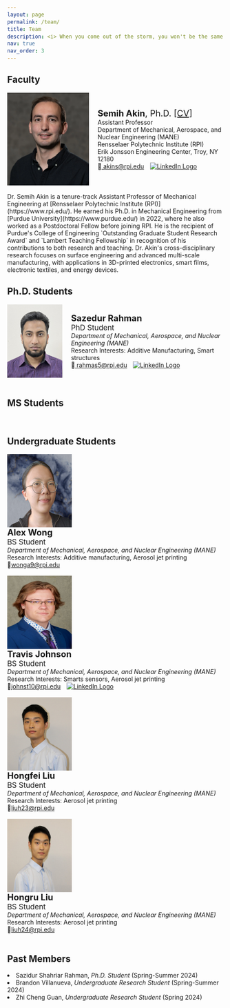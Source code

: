 ```yaml
---
layout: page
permalink: /team/
title: Team
description: <i> When you come out of the storm, you won't be the same person, who walked in. </i> - Haruki Murakami-
nav: true
nav_order: 3
---
```


## Faculty

<div style="display: flex; align-items: center;">
    <img src="../assets/img/Akin_Semihhh.webp" width="190" height="215"/>
    <div style="text-align: left; margin-left: 20px;">
        <span style="font-size: 20px;"><b>Semih Akin</b>, Ph.D. <a href="https://semi-lab.github.io/assets\pdf\Semih_Akin_CV.pdf">[CV]</a></span>
        <br>
        Assistant Professor
        <br>
        Department of Mechanical, Aerospace, and Nuclear Engineering (MANE)
        <br>
        Rensselaer Polytechnic Institute (RPI)
        <br>
        Erik Jonsson Engineering Center, Troy, NY 12180
        <br>    
        &#128231;<a href="mailto:akins@rpi.edu" style="margin-right: 10px;"> akins@rpi.edu</a>
        <a href="https://www.linkedin.com/in/semih-akin-4297666b/">
            <img src="https://upload.wikimedia.org/wikipedia/commons/thumb/c/ca/LinkedIn_logo_initials.png/768px-LinkedIn_logo_initials.png" alt="LinkedIn Logo" width="20" height="20">
        </a>    
    </div>
</div>
<br>
 Dr. Semih Akin is a tenure-track Assistant Professor of Mechanical Engineering at [Rensselaer Polytechnic Institute (RPI)](https://www.rpi.edu/). He earned his Ph.D. in Mechanical Engineering from [Purdue University](https://www.purdue.edu/) in 2022, where he also worked as a Postdoctoral Fellow before joining RPI. He is the recipient of Purdue's College of Engineering `Outstanding Graduate Student Research Award` and `Lambert Teaching Fellowship` in recognition of his contributions to both research and teaching. Dr. Akin's cross-disciplinary research focuses on surface engineering and advanced multi-scale manufacturing, with applications in 3D-printed electronics, smart films, electronic textiles, and energy devices.  
<br>

## Ph.D. Students

<div style="display: flex; align-items: center;">
    <img src="../assets/img/Rahman.jpg" width="150" height="170"/>
    <div style="text-align: left; margin-left: 20px;">
        <span style="font-size: 20px;"><b>Sazedur Rahman</b></span>
        <br>
        <span style="font-size: 17px;">PhD Student </span>
        <br>
        <i> Department of Mechanical, Aerospace, and Nuclear Engineering (MANE) </i>
        <br>
        Research Interests: Additive Manufacturing, Smart structures
        <br>
        &#128231;<a href="mailto:rahmas5@rpi.edu" style="margin-right: 10px;"> rahmas5@rpi.edu</a>
        <a href="https://www.linkedin.com/search/results/all/?fetchDeterministicClustersOnly=true&heroEntityKey=urn%3Ali%3Afsd_profile%3AACoAACWtziEBNf5khdYo15xvCk2lDuHnb_3q9ZE&keywords=sazedur%20rahman&origin=RICH_QUERY_SUGGESTION&position=2&searchId=2c86f559-b62a-45c3-a198-4d2d46c81fcd&sid=XcN&spellCorrectionEnabled=false">
            <img src="https://upload.wikimedia.org/wikipedia/commons/thumb/c/ca/LinkedIn_logo_initials.png/768px-LinkedIn_logo_initials.png" alt="LinkedIn Logo" width="20" height="20">
        </a>    
    </div>
</div>
<br>

## MS Students
<br>

## Undergraduate Students

<!-- Profile Card for Zhi Cheng Guan -->
<!--<div style="display: flex; align-items: center; flex-wrap: wrap;">
    <img src="../assets/img/ZhiGuan.png" width="170" height="170" style="margin-right: 20px;">
    <div style="text-align: left;">
        <span style="font-size: 20px;"><b>Zhi Cheng Guan</b></span><br>
        <span style="font-size: 17px;">BS Student</span><br>
        <i>Department of Mechanical, Aerospace, and Nuclear Engineering (MANE)</i><br>
        Research Interests: Additive manufacturing, aerosol printing<br>
        &#128231;<a href="mailto:guanz2@rpi.edu" style="margin-right: 10px;">guanz2@rpi.edu</a>
        <a href="https://www.linkedin.com/in/zhiguan">
            <img src="https://upload.wikimedia.org/wikipedia/commons/thumb/c/ca/LinkedIn_logo_initials.png/768px-LinkedIn_logo_initials.png" alt="LinkedIn Logo" width="20" height="20">
        </a> 
    </div>
</div>  -->

<div style="display: flex; align-items: center; flex-wrap: wrap;">
    <img src="../assets/img/Alex.png" width="150" height="170" style="margin-right: 20px;">
    <div style="text-align: left;">
        <span style="font-size: 20px;"><b>Alex Wong
</b></span><br>
        <span style="font-size: 17px;">BS Student</span><br>
        <i>Department of Mechanical, Aerospace, and Nuclear Engineering (MANE)</i><br>
        Research Interests: Additive manufacturing, Aerosol jet printing<br>
        &#128231;<a href="mailto:wonga9@rpi.edu" style="margin-right: 10px;">wonga9@rpi.edu</a>
      <!--  <a href="https://www.linkedin.com/in/brandon-villanueva-046099263/">
            <img src="https://upload.wikimedia.org/wikipedia/commons/thumb/c/ca/LinkedIn_logo_initials.png/768px-LinkedIn_logo_initials.png" alt="LinkedIn Logo" width="20" height="20"> 
        </a> -->
    </div>
</div>
<br>
<div style="display: flex; align-items: center; flex-wrap: wrap;">
    <img src="../assets/img/Travis.jpg" width="150" height="170" style="margin-right: 20px;">
    <div style="text-align: left;">
        <span style="font-size: 20px;"><b>Travis Johnson
</b></span><br>
        <span style="font-size: 17px;">BS Student</span><br>
        <i>Department of Mechanical, Aerospace, and Nuclear Engineering (MANE)</i><br>
        Research Interests: Smarts sensors, Aerosol jet printing<br>
        &#128231;<a href="mailto:johnst10@rpi.edu" style="margin-right: 10px;">johnst10@rpi.edu</a>  
               <a href="https://www.linkedin.com/in/travis-johnson-1776dc/">
            <img src="https://upload.wikimedia.org/wikipedia/commons/thumb/c/ca/LinkedIn_logo_initials.png/768px-LinkedIn_logo_initials.png" alt="LinkedIn Logo" width="20" height="20">
        </a>        
    </div>
</div>
<br>

<div style="display: flex; align-items: center; flex-wrap: wrap;">
    <img src="../assets/img/Hongfei.png" width="150" height="170" style="margin-right: 20px;">
    <div style="text-align: left;">
        <span style="font-size: 20px;"><b>Hongfei Liu
</b></span><br>
        <span style="font-size: 17px;">BS Student</span><br>
        <i>Department of Mechanical, Aerospace, and Nuclear Engineering (MANE)</i><br>
        Research Interests: Aerosol jet printing<br>
        &#128231;<a href="mailto:liuh23@rpi.edu" style="margin-right: 10px;">liuh23@rpi.edu</a>         
    </div>
</div>
<br>
<div style="display: flex; align-items: center; flex-wrap: wrap;">
    <img src="../assets/img/Hongru.jpg" width="150" height="170" style="margin-right: 20px;">
    <div style="text-align: left;">
        <span style="font-size: 20px;"><b>Hongru Liu
</b></span><br>
        <span style="font-size: 17px;">BS Student</span><br>
        <i>Department of Mechanical, Aerospace, and Nuclear Engineering (MANE)</i><br>
        Research Interests: Aerosol jet printing<br>
        &#128231;<a href="mailto:liuh24@rpi.edu" style="margin-right: 10px;">liuh24@rpi.edu</a>         
    </div>
</div>
<br>

<!-- <div style="display: flex; align-items: center; flex-wrap: wrap;">
    <img src="../assets/img/Brandon.jpg" width="150" height="170" style="margin-right: 20px;">
    <div style="text-align: left;">
        <span style="font-size: 20px;"><b>Brandon Villanueva
</b></span><br>
        <span style="font-size: 17px;">BS Student</span><br>
        <i>Department of Mechanical, Aerospace, and Nuclear Engineering (MANE)</i><br>
        Research Interests: Hybrid manufacturing<br>
        &#128231;<a href="mailto:villab@rpi.edu" style="margin-right: 10px;">villab@rpi.edu</a>
        <a href="https://www.linkedin.com/in/brandon-villanueva-046099263/">
            <img src="https://upload.wikimedia.org/wikipedia/commons/thumb/c/ca/LinkedIn_logo_initials.png/768px-LinkedIn_logo_initials.png" alt="LinkedIn Logo" width="20" height="20">
        </a> 
    </div>
</div>
<br> -->

## Past Members
<body>  
    <li>Sazidur Shahriar Rahman, <i>Ph.D. Student</i> (Spring-Summer 2024)</li> 
    <li>Brandon Villanueva, <i>Undergraduate Research Student</i> (Spring-Summer 2024)</li>  
        <li>Zhi Cheng Guan, <i>Undergraduate Research Student</i> (Spring 2024)</li>        
    </body>


